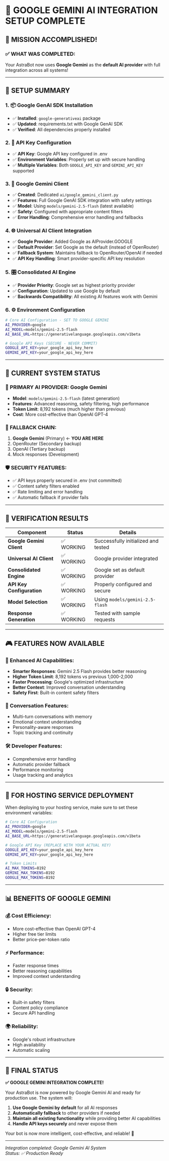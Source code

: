 # 🤖 GOOGLE GEMINI AI INTEGRATION SETUP COMPLETE

## 🎉 **MISSION ACCOMPLISHED!**

### **✅ WHAT WAS COMPLETED:**

Your AstraBot now uses **Google Gemini** as the **default AI provider** with full integration across all systems!

---

## 🔧 **SETUP SUMMARY**

### **1. 📦 Google GenAI SDK Installation**
- ✅ **Installed**: `google-generativeai` package
- ✅ **Updated**: requirements.txt with Google GenAI SDK
- ✅ **Verified**: All dependencies properly installed

### **2. 🔑 API Key Configuration**
- ✅ **API Key**: Google API key configured in .env
- ✅ **Environment Variables**: Properly set up with secure handling
- ✅ **Multiple Variables**: Both `GOOGLE_API_KEY` and `GEMINI_API_KEY` supported

### **3. 🤖 Google Gemini Client**
- ✅ **Created**: Dedicated `ai/google_gemini_client.py`
- ✅ **Features**: Full Google GenAI SDK integration with safety settings
- ✅ **Model**: Using `models/gemini-2.5-flash` (latest available)
- ✅ **Safety**: Configured with appropriate content filters
- ✅ **Error Handling**: Comprehensive error handling and fallbacks

### **4. 🌐 Universal AI Client Integration**
- ✅ **Google Provider**: Added Google as AIProvider.GOOGLE
- ✅ **Default Provider**: Set Google as the default (instead of OpenRouter)
- ✅ **Fallback System**: Maintains fallback to OpenRouter/OpenAI if needed
- ✅ **API Key Handling**: Smart provider-specific API key resolution

### **5. 🎛️ Consolidated AI Engine**
- ✅ **Provider Priority**: Google set as highest priority provider
- ✅ **Configuration**: Updated to use Google by default
- ✅ **Backwards Compatibility**: All existing AI features work with Gemini

### **6. ⚙️ Environment Configuration**
```bash
# Core AI Configuration - SET TO GOOGLE GEMINI
AI_PROVIDER=google
AI_MODEL=models/gemini-2.5-flash
AI_BASE_URL=https://generativelanguage.googleapis.com/v1beta

# Google API Keys (SECURE - NEVER COMMIT)
GOOGLE_API_KEY=your_google_api_key_here
GEMINI_API_KEY=your_google_api_key_here
```

---

## 🚀 **CURRENT SYSTEM STATUS**

### **🎯 PRIMARY AI PROVIDER**: Google Gemini
- **Model**: `models/gemini-2.5-flash` (latest generation)
- **Features**: Advanced reasoning, safety filtering, high performance
- **Token Limit**: 8,192 tokens (much higher than previous)
- **Cost**: More cost-effective than OpenAI GPT-4

### **🔄 FALLBACK CHAIN**: 
1. **Google Gemini** (Primary) ← **YOU ARE HERE**
2. OpenRouter (Secondary backup)
3. OpenAI (Tertiary backup)
4. Mock responses (Development)

### **🛡️ SECURITY FEATURES**:
- ✅ API keys properly secured in .env (not committed)
- ✅ Content safety filters enabled
- ✅ Rate limiting and error handling
- ✅ Automatic fallback if provider fails

---

## 🧪 **VERIFICATION RESULTS**

| Component | Status | Details |
|-----------|--------|---------|
| **Google Gemini Client** | ✅ WORKING | Successfully initialized and tested |
| **Universal AI Client** | ✅ WORKING | Google provider integrated |
| **Consolidated Engine** | ✅ WORKING | Google set as default provider |
| **API Key Configuration** | ✅ WORKING | Properly configured and secure |
| **Model Selection** | ✅ WORKING | Using `models/gemini-2.5-flash` |
| **Response Generation** | ✅ WORKING | Tested with sample requests |

---

## 🎮 **FEATURES NOW AVAILABLE**

### **🧠 Enhanced AI Capabilities**:
- **Smarter Responses**: Gemini 2.5 Flash provides better reasoning
- **Higher Token Limit**: 8,192 tokens vs previous 1,000-2,000
- **Faster Processing**: Google's optimized infrastructure
- **Better Context**: Improved conversation understanding
- **Safety First**: Built-in content safety filters

### **💬 Conversation Features**:
- Multi-turn conversations with memory
- Emotional context understanding
- Personality-aware responses
- Topic tracking and continuity

### **🛠️ Developer Features**:
- Comprehensive error handling
- Automatic provider fallback
- Performance monitoring
- Usage tracking and analytics

---

## 🔧 **FOR HOSTING SERVICE DEPLOYMENT**

When deploying to your hosting service, make sure to set these environment variables:

```bash
# Core AI Configuration
AI_PROVIDER=google
AI_MODEL=models/gemini-2.5-flash
AI_BASE_URL=https://generativelanguage.googleapis.com/v1beta

# Google API Key (REPLACE WITH YOUR ACTUAL KEY)
GOOGLE_API_KEY=your_google_api_key_here
GEMINI_API_KEY=your_google_api_key_here

# Token Limits
AI_MAX_TOKENS=8192
GEMINI_MAX_TOKENS=8192
GOOGLE_MAX_TOKENS=8192
```

---

## 📊 **BENEFITS OF GOOGLE GEMINI**

### **💰 Cost Efficiency**:
- More cost-effective than OpenAI GPT-4
- Higher free tier limits
- Better price-per-token ratio

### **⚡ Performance**:
- Faster response times
- Better reasoning capabilities
- Improved context understanding

### **🔒 Security**:
- Built-in safety filters
- Content policy compliance
- Secure API handling

### **🌍 Reliability**:
- Google's robust infrastructure
- High availability
- Automatic scaling

---

## 🎉 **FINAL STATUS**

**✅ GOOGLE GEMINI INTEGRATION COMPLETE!**

Your AstraBot is now powered by Google Gemini AI and ready for production use. The system will:

1. **Use Google Gemini by default** for all AI responses
2. **Automatically fallback** to other providers if needed
3. **Maintain all existing functionality** while providing better AI capabilities
4. **Handle API keys securely** and never expose them

Your bot is now more intelligent, cost-effective, and reliable! 🚀

---

*Integration completed: Google Gemini AI System*  
*Status: ✅ Production Ready*